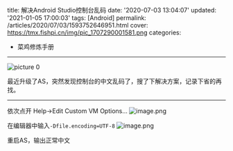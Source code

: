 title: 解决Android Studio控制台乱码
date: '2020-07-03 13:04:07'
updated: '2021-01-05 17:00:03'
tags: [Android]
permalink: /articles/2020/07/03/1593752646951.html
cover: https://tmx.fishpi.cn/img/pic_1707290001581.png
categories: 
- 菜鸡修炼手册

---
![picture 0](https://tmx.fishpi.cn/img/pic_1707290001581.png)  

最近升级了AS，突然发现控制台的中文乱码了，搜了下解决方案，记录下省的再找。

---

依次点开 Help->Edit Custom VM Options...
![image.png](https://tmx.fishpi.cn/img/20210105091340942.png)

在编辑器中输入`-Dfile.encoding=UTF-8`
![image.png](https://tmx.fishpi.cn/img/20210105091441332.png)

重启AS，输出正常中文


